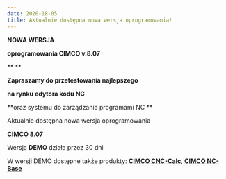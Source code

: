 ```yaml
---
date: 2020-18-05
title: Aktualnie dostępna nowa wersja oprogramowania!
---
```


**NOWA WERSJA**

**oprogramowania CIMCO v.8.07**



**
**



**Zapraszamy do przetestowania najlepszego**

**na rynku edytora kodu NC**

**oraz systemu do zarządzania programami NC
**



Aktualnie dostępna nowa wersja oprogramowania

[**CIMCO 8.07**](http://www.proaxis.pl/jwww/index.php?option=com_content&view=article&id=10&Itemid=9)



Wersja **DEMO** działa przez 30 dni



W wersji DEMO dostępne także produkty: **[CIMCO CNC-Calc](http://www.proaxis.pl/jwww/index.php?option=com_content&view=article&id=6&Itemid=43)**, **[CIMCO NC-Base](http://www.proaxis.pl/jwww/index.php?option=com_content&view=article&id=9&Itemid=4)**
